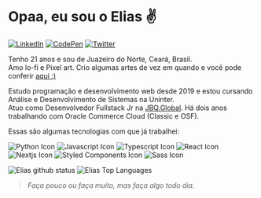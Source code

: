 # Opaa, eu sou o Elias :v:

[![LinkedIn](https://img.shields.io/badge/linkedin-%230077B5.svg?style=for-the-badge&logo=linkedin&logoColor=white)](https://linkedin.com/in/elias-inacio0)
[![CodePen](https://img.shields.io/badge/CodePen-white?style=for-the-badge&logo=codepen&logoColor=black)](https://codepen.io/eliasinacio)
[![Twitter](https://img.shields.io/badge/Twitter-%231DA1F2.svg?style=for-the-badge&logo=Twitter&logoColor=white)](https://twitter.com/_oeliasdev)

Tenho 21 anos e sou de Juazeiro do Norte, Ceará, Brasil. <br>
Amo lo-fi e Pixel art. Crio algumas artes de vez em quando e você pode conferir [aqui :)](https://www.pixilart.com/oeliasdev)

Estudo programação e desenvolvimento web desde 2019 e estou cursando Análise e Desenvolvimento de Sistemas na Uninter. <br>
Atuo como Desenvolvedor Fullstack Jr na [JBQ.Global](https://jbq.global). Há dois anos trabalhando com Oracle Commerce Cloud (Classic e OSF).

Essas são algumas tecnologias com que já trabalhei:

![Python Icon](https://img.icons8.com/color/36/000000/python.png)
![Javascript Icon](https://img.icons8.com/color/36/000000/javascript.png)
![Typescript Icon](https://img.icons8.com/color/36/000000/typescript.png)
![React Icon](https://img.icons8.com/officel/36/000000/react.png)
![Nextjs Icon](https://img.icons8.com/fluency-systems-regular/36/FFFFFF/nextjs.png)
![Styled Components Icon](https://img.icons8.com/emoji/36/000000/nail-polish-.png)
![Sass Icon](https://img.icons8.com/color/36/000000/sass.png)

![Elias github status](https://github-readme-stats.vercel.app/api?username=eliasinacio&count_private=true&show_icons=true&theme=tokyonight)
![Elias Top Languages](https://github-readme-stats.vercel.app/api/top-langs/?username=eliasinacio&layout=compact&theme=tokyonight)


> *Faça pouco ou faça muito, mas faça algo todo dia.*
